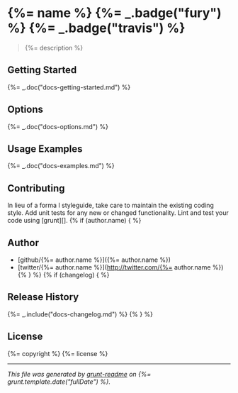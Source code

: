 # {%= name %} {%= _.badge("fury") %} {%= _.badge("travis") %}

> {%= description %}

## Getting Started
{%= _.doc("docs-getting-started.md") %}

## Options
{%= _.doc("docs-options.md") %}

## Usage Examples
{%= _.doc("docs-examples.md") %}

## Contributing
In lieu of a forma
l styleguide, take care to maintain the existing coding style. Add unit tests for any new or changed functionality. Lint and test your code using [grunt][].
{% if (author.name) { %}
## Author
+ [github/{%= author.name %}]({%= author.name %})
+ [twitter/{%= author.name %}](http://twitter.com/{%= author.name %}){% } %}
{% if (changelog) { %}
## Release History
{%= _.include("docs-changelog.md") %} {% } %}

## License
{%= copyright %}
{%= license %}

***

_This file was generated by [grunt-readme](https://github.com/assemble/grunt-readme) on {%= grunt.template.date("fullDate") %}._
